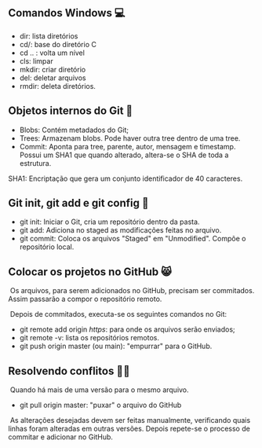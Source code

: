 ## Comandos Windows :computer:

- dir: lista diretórios
- cd/: base do diretório C
- cd .. : volta um nível
- cls: limpar
- mkdir: criar diretório
- del: deletar arquivos
- rmdir: deleta diretórios.

## Objetos internos do Git :robot:

- Blobs: Contém metadados do Git;
- Trees: Armazenam blobs. Pode haver outra tree dentro de uma tree.
- Commit: Aponta para tree, parente, autor, mensagem e timestamp. Possui um SHA1 que quando alterado, altera-se o SHA de toda a estrutura.

SHA1: Encriptação que gera um conjunto identificador de 40 caracteres.

## Git init, git add e git config :pencil:

- git init: Iniciar o Git, cria um repositório dentro da pasta.
- git add: Adiciona no staged as modificações feitas no arquivo.
- git commit: Coloca os arquivos "Staged" em "Unmodified". Compõe o repositório local.

## Colocar os projetos no GitHub :smile_cat:

​		Os arquivos, para serem adicionados no GitHub, precisam ser commitados. Assim passarão a compor o repositório remoto. 

​		Depois de commitados, executa-se os seguintes comandos no Git:

- git remote add origin _https_: para onde os arquivos serão enviados;
- git remote -v: lista os repositórios remotos.
- git push origin master (ou main): "empurrar" para o GitHub.

## Resolvendo conflitos :woman_student:

​		Quando há mais de uma versão para o mesmo arquivo.

- git pull origin master: "puxar" o arquivo do GitHub

​		As alterações desejadas devem ser feitas manualmente, verificando quais linhas foram alteradas em outras versões. Depois repete-se o processo de commitar e adicionar no GitHub.



